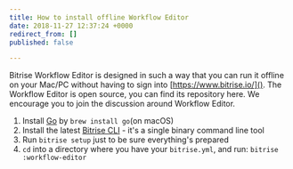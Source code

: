 ```yaml
---
title: How to install offline Workflow Editor
date: 2018-11-27 12:37:24 +0000
redirect_from: []
published: false

---
```

Bitrise Workflow Editor is designed in such a way that you can run it offline on your Mac/PC without having to sign into [https://www.bitrise.io/](). The Workflow Editor is open source, you can find its repository here. We encourage you to join the discussion around Workflow Editor.

1. Install [Go](https://golang.org/) by `brew install go`(on macOS)
2. Install the latest [Bitrise CLI](https://www.bitrise.io/cli) - it's a single binary command line tool
3. Run `bitrise setup` just to be sure everything's prepared
4. `cd` into a directory where you have your `bitrise.yml`, and run: `bitrise :workflow-editor`